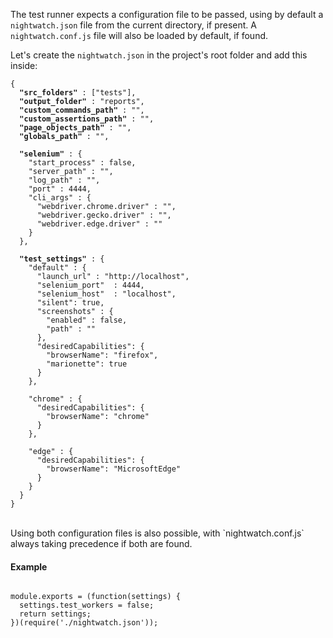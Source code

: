 The test runner expects a configuration file to be passed, using by default a `nightwatch.json` file from the current directory, if present. A `nightwatch.conf.js` file will also be loaded by default, if found.

Let's create the `nightwatch.json` in the project's root folder and add this inside:

<pre><code class="language-javascript">{
  <strong>"src_folders"</strong> : ["tests"],
  <strong>"output_folder"</strong> : "reports",
  <strong>"custom_commands_path"</strong> : "",
  <strong>"custom_assertions_path"</strong> : "",
  <strong>"page_objects_path"</strong> : "",
  <strong>"globals_path"</strong> : "",

  <strong>"selenium"</strong> : {
    "start_process" : false,
    "server_path" : "",
    "log_path" : "",
    "port" : 4444,
    "cli_args" : {
      "webdriver.chrome.driver" : "",
      "webdriver.gecko.driver" : "",
      "webdriver.edge.driver" : ""
    }
  },

  <strong>"test_settings"</strong> : {
    "default" : {
      "launch_url" : "http://localhost",
      "selenium_port"  : 4444,
      "selenium_host"  : "localhost",
      "silent": true,
      "screenshots" : {
        "enabled" : false,
        "path" : ""
      },
      "desiredCapabilities": {
        "browserName": "firefox",
        "marionette": true
      }
    },

    "chrome" : {
      "desiredCapabilities": {
        "browserName": "chrome"
      }
    },

    "edge" : {
      "desiredCapabilities": {
        "browserName": "MicrosoftEdge"
      }
    }
  }
}</code></pre>

<br>
Using both configuration files is also possible, with `nightwatch.conf.js` always taking precedence if both are found.

#### Example

<pre><code class="language-javascript">
module.exports = (function(settings) {
  settings.test_workers = false;
  return settings;
})(require('./nightwatch.json'));
</code></pre>
